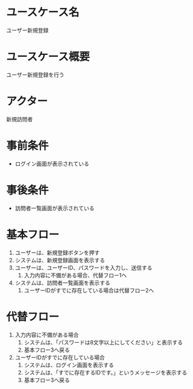 # ユースケース名
ユーザー新規登録
# ユースケース概要
ユーザー新規登録を行う
# アクター
新規訪問者
# 事前条件
- ログイン画面が表示されている
# 事後条件
- 訪問者一覧画面が表示されている
# 基本フロー
1. ユーザーは、新規登録ボタンを押す
2. システムは、新規登録画面を表示する
3. ユーザーは、ユーザーID、パスワードを入力し、送信する
   1. 入力内容に不備がある場合、代替フロー1へ
4. システムは、訪問者一覧画面を表示する
   1. ユーザーIDがすでに存在している場合は代替フロー2へ
 
# 代替フロー
1. 入力内容に不備がある場合
   1. システムは、「パスワードは8文字以上にしてください」と表示する
   2. 基本フロー3へ戻る
2. ユーザーIDがすでに存在している場合
   1. システムは、ログイン画面を表示する
   2. システムは、「すでに存在するIDです。」というメッセージを表示する
   3. 基本フロー3へ戻る